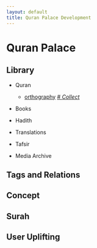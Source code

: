 ```yaml
---
layout: default
title: Quran Palace Development 
---
```

# Quran Palace #

## Library
* Quran
	* [orthography](QuranOrthographies)
	[\# *Collect*](https://github.com/QuranPalace/quranpalace.github.io/issues/1)
	
* Books
* Hadith
* Translations
* Tafsir
* Media Archive

## Tags and Relations

## Concept

## Surah

## User Uplifting
